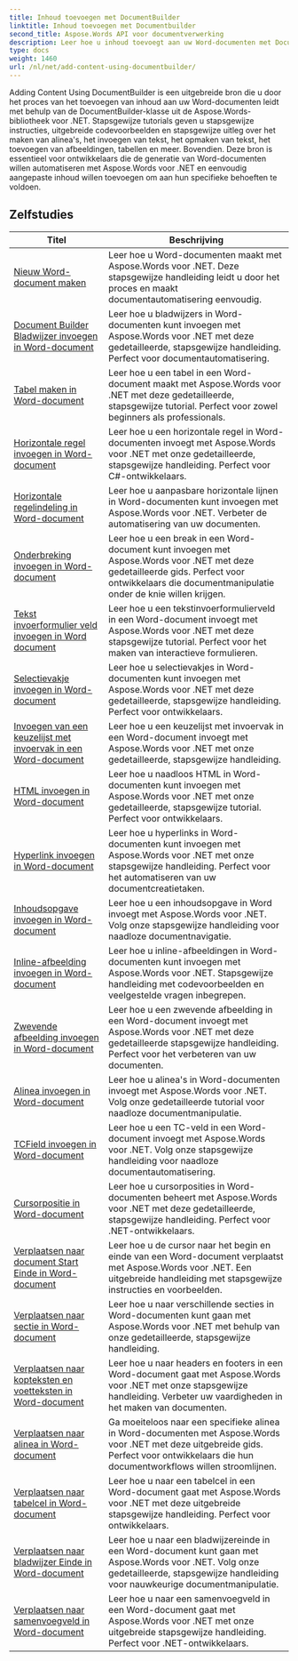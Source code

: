 ```yaml
---
title: Inhoud toevoegen met DocumentBuilder
linktitle: Inhoud toevoegen met Documentbuilder
second_title: Aspose.Words API voor documentverwerking
description: Leer hoe u inhoud toevoegt aan uw Word-documenten met DocumentBuilder met Aspose.Words voor .NET. Praktische tutorials met gedetailleerde codevoorbeelden.
type: docs
weight: 1460
url: /nl/net/add-content-using-documentbuilder/
---
```


Adding Content Using DocumentBuilder is een uitgebreide bron die u door het proces van het toevoegen van inhoud aan uw Word-documenten leidt met behulp van de DocumentBuilder-klasse uit de Aspose.Words-bibliotheek voor .NET. Stapsgewijze tutorials geven u stapsgewijze instructies, uitgebreide codevoorbeelden en stapsgewijze uitleg over het maken van alinea's, het invoegen van tekst, het opmaken van tekst, het toevoegen van afbeeldingen, tabellen en meer. Bovendien. Deze bron is essentieel voor ontwikkelaars die de generatie van Word-documenten willen automatiseren met Aspose.Words voor .NET en eenvoudig aangepaste inhoud willen toevoegen om aan hun specifieke behoeften te voldoen.

 ## Zelfstudies
| Titel | Beschrijving |
| --- | --- |
| [Nieuw Word-document maken](./create-new-document/) | Leer hoe u Word-documenten maakt met Aspose.Words voor .NET. Deze stapsgewijze handleiding leidt u door het proces en maakt documentautomatisering eenvoudig. |
| [Document Builder Bladwijzer invoegen in Word-document](./document-builder-insert-bookmark/) | Leer hoe u bladwijzers in Word-documenten kunt invoegen met Aspose.Words voor .NET met deze gedetailleerde, stapsgewijze handleiding. Perfect voor documentautomatisering. |
| [Tabel maken in Word-document](./build-table/) | Leer hoe u een tabel in een Word-document maakt met Aspose.Words voor .NET met deze gedetailleerde, stapsgewijze tutorial. Perfect voor zowel beginners als professionals. |
| [Horizontale regel invoegen in Word-document](./insert-horizontal-rule/) | Leer hoe u een horizontale regel in Word-documenten invoegt met Aspose.Words voor .NET met onze gedetailleerde, stapsgewijze handleiding. Perfect voor C#-ontwikkelaars. |
| [Horizontale regelindeling in Word-document](./horizontal-rule-format/) | Leer hoe u aanpasbare horizontale lijnen in Word-documenten kunt invoegen met Aspose.Words voor .NET. Verbeter de automatisering van uw documenten. |
| [Onderbreking invoegen in Word-document](./insert-break/) | Leer hoe u een break in een Word-document kunt invoegen met Aspose.Words voor .NET met deze gedetailleerde gids. Perfect voor ontwikkelaars die documentmanipulatie onder de knie willen krijgen. |
| [Tekst invoerformulier veld invoegen in Word document](./insert-text-input-form-field/) | Leer hoe u een tekstinvoerformulierveld in een Word-document invoegt met Aspose.Words voor .NET met deze stapsgewijze tutorial. Perfect voor het maken van interactieve formulieren. |
| [Selectievakje invoegen in Word-document](./insert-check-box-form-field/) | Leer hoe u selectievakjes in Word-documenten kunt invoegen met Aspose.Words voor .NET met deze gedetailleerde, stapsgewijze handleiding. Perfect voor ontwikkelaars. |
| [Invoegen van een keuzelijst met invoervak in een Word-document](./insert-combo-box-form-field/) | Leer hoe u een keuzelijst met invoervak in een Word-document invoegt met Aspose.Words voor .NET met onze gedetailleerde, stapsgewijze handleiding. |
| [HTML invoegen in Word-document](./insert-html/) | Leer hoe u naadloos HTML in Word-documenten kunt invoegen met Aspose.Words voor .NET met onze gedetailleerde, stapsgewijze tutorial. Perfect voor ontwikkelaars. |
| [Hyperlink invoegen in Word-document](./insert-hyperlink/) | Leer hoe u hyperlinks in Word-documenten kunt invoegen met Aspose.Words voor .NET met onze stapsgewijze handleiding. Perfect voor het automatiseren van uw documentcreatietaken. |
| [Inhoudsopgave invoegen in Word-document](./insert-table-of-contents/) | Leer hoe u een inhoudsopgave in Word invoegt met Aspose.Words voor .NET. Volg onze stapsgewijze handleiding voor naadloze documentnavigatie. |
| [Inline-afbeelding invoegen in Word-document](./insert-inline-image/) | Leer hoe u inline-afbeeldingen in Word-documenten kunt invoegen met Aspose.Words voor .NET. Stapsgewijze handleiding met codevoorbeelden en veelgestelde vragen inbegrepen. |
| [Zwevende afbeelding invoegen in Word-document](./insert-floating-image/) | Leer hoe u een zwevende afbeelding in een Word-document invoegt met Aspose.Words voor .NET met deze gedetailleerde stapsgewijze handleiding. Perfect voor het verbeteren van uw documenten. |
| [Alinea invoegen in Word-document](./insert-paragraph/) | Leer hoe u alinea's in Word-documenten invoegt met Aspose.Words voor .NET. Volg onze gedetailleerde tutorial voor naadloze documentmanipulatie. |
| [TCField invoegen in Word-document](./insert-tcfield/) | Leer hoe u een TC-veld in een Word-document invoegt met Aspose.Words voor .NET. Volg onze stapsgewijze handleiding voor naadloze documentautomatisering. |
| [Cursorpositie in Word-document](./cursor-position/) | Leer hoe u cursorposities in Word-documenten beheert met Aspose.Words voor .NET met deze gedetailleerde, stapsgewijze handleiding. Perfect voor .NET-ontwikkelaars. |
| [Verplaatsen naar document Start Einde in Word-document](./move-to-document-start-end/) | Leer hoe u de cursor naar het begin en einde van een Word-document verplaatst met Aspose.Words voor .NET. Een uitgebreide handleiding met stapsgewijze instructies en voorbeelden. |
| [Verplaatsen naar sectie in Word-document](./move-to-section/) | Leer hoe u naar verschillende secties in Word-documenten kunt gaan met Aspose.Words voor .NET met behulp van onze gedetailleerde, stapsgewijze handleiding. |
| [Verplaatsen naar kopteksten en voetteksten in Word-document](./move-to-headers-footers/) | Leer hoe u naar headers en footers in een Word-document gaat met Aspose.Words voor .NET met onze stapsgewijze handleiding. Verbeter uw vaardigheden in het maken van documenten. |
| [Verplaatsen naar alinea in Word-document](./move-to-paragraph/) | Ga moeiteloos naar een specifieke alinea in Word-documenten met Aspose.Words voor .NET met deze uitgebreide gids. Perfect voor ontwikkelaars die hun documentworkflows willen stroomlijnen. |
| [Verplaatsen naar tabelcel in Word-document](./move-to-table-cell/) | Leer hoe u naar een tabelcel in een Word-document gaat met Aspose.Words voor .NET met deze uitgebreide stapsgewijze handleiding. Perfect voor ontwikkelaars. |
| [Verplaatsen naar bladwijzer Einde in Word-document](./move-to-bookmark-end/) | Leer hoe u naar een bladwijzereinde in een Word-document kunt gaan met Aspose.Words voor .NET. Volg onze gedetailleerde, stapsgewijze handleiding voor nauwkeurige documentmanipulatie. |
| [Verplaatsen naar samenvoegveld in Word-document](./move-to-merge-field/) | Leer hoe u naar een samenvoegveld in een Word-document gaat met Aspose.Words voor .NET met onze uitgebreide stapsgewijze handleiding. Perfect voor .NET-ontwikkelaars. |